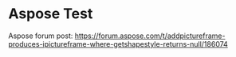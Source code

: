 # Aspose Test

Aspose forum post:
https://forum.aspose.com/t/addpictureframe-produces-ipictureframe-where-getshapestyle-returns-null/186074